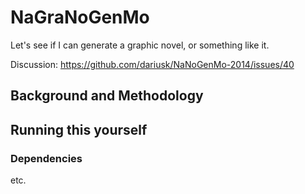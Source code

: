 NaGraNoGenMo
============

Let's see if I can generate a graphic novel, or something like it.

Discussion:
https://github.com/dariusk/NaNoGenMo-2014/issues/40

## Background and Methodology

## Running this yourself

### Dependencies

etc.

